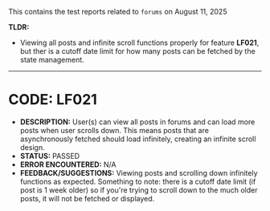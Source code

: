 This contains the test reports related to `forums` on August 11, 2025

**TLDR:**

- Viewing all posts and infinite scroll functions properly for feature **LF021**, but ther is a cutoff date limit for how many posts can be fetched by the state management.

---

# CODE: LF021

- **DESCRIPTION:** User(s) can view all posts in forums and can load more posts when user scrolls down. This means posts that are asynchronously fetched should load infinitely, creating an infinite scroll design.
- **STATUS:** PASSED
- **ERROR ENCOUNTERED:** N/A
- **FEEDBACK/SUGGESTIONS:** Viewing posts and scrolling down infinitely functions as expected. Something to note: there is a cutoff date limit (if post is 1 week older) so if you're trying to scroll down to the much older posts, it will not be fetched or displayed.
